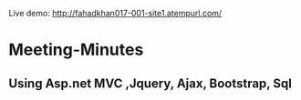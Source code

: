  Live demo: http://fahadkhan017-001-site1.atempurl.com/
# Meeting-Minutes
<h2>Using Asp.net MVC ,Jquery, Ajax, Bootstrap, Sql </h2>
